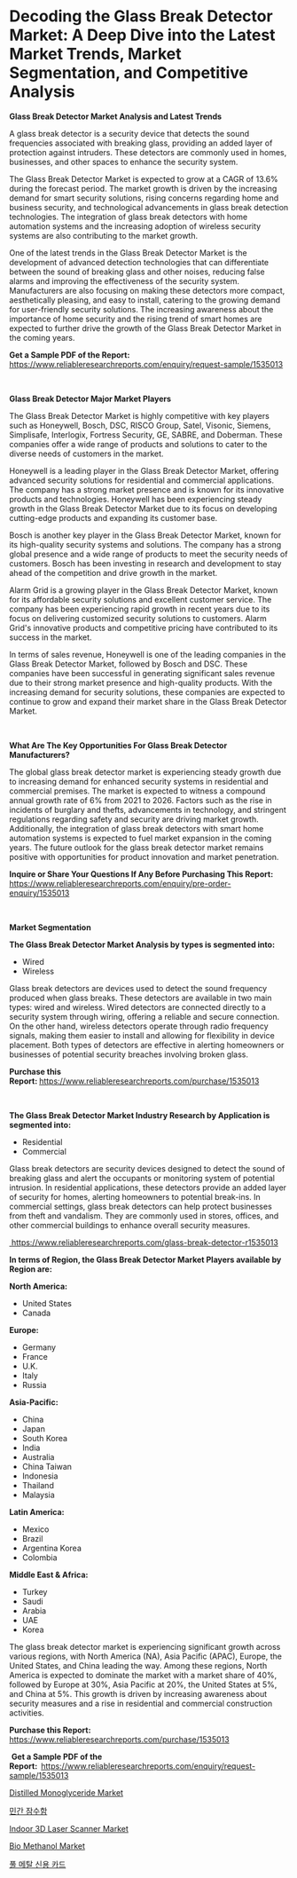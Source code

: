 <p><h1>Decoding the Glass Break Detector Market: A Deep Dive into the Latest Market Trends, Market Segmentation, and Competitive Analysis</h1></p><p><strong>Glass Break Detector Market Analysis and Latest Trends</strong></p>
<p><p>A glass break detector is a security device that detects the sound frequencies associated with breaking glass, providing an added layer of protection against intruders. These detectors are commonly used in homes, businesses, and other spaces to enhance the security system.</p><p>The Glass Break Detector Market is expected to grow at a CAGR of 13.6% during the forecast period. The market growth is driven by the increasing demand for smart security solutions, rising concerns regarding home and business security, and technological advancements in glass break detection technologies. The integration of glass break detectors with home automation systems and the increasing adoption of wireless security systems are also contributing to the market growth.</p><p>One of the latest trends in the Glass Break Detector Market is the development of advanced detection technologies that can differentiate between the sound of breaking glass and other noises, reducing false alarms and improving the effectiveness of the security system. Manufacturers are also focusing on making these detectors more compact, aesthetically pleasing, and easy to install, catering to the growing demand for user-friendly security solutions. The increasing awareness about the importance of home security and the rising trend of smart homes are expected to further drive the growth of the Glass Break Detector Market in the coming years.</p></p>
<p><strong>Get a Sample PDF of the Report:&nbsp;</strong> <a href="https://www.reliableresearchreports.com/enquiry/request-sample/1535013">https://www.reliableresearchreports.com/enquiry/request-sample/1535013</a></p>
<p>&nbsp;</p>
<p><strong>Glass Break Detector Major Market Players</strong></p>
<p><p>The Glass Break Detector Market is highly competitive with key players such as Honeywell, Bosch, DSC, RISCO Group, Satel, Visonic, Siemens, Simplisafe, Interlogix, Fortress Security, GE, SABRE, and Doberman. These companies offer a wide range of products and solutions to cater to the diverse needs of customers in the market.</p><p>Honeywell is a leading player in the Glass Break Detector Market, offering advanced security solutions for residential and commercial applications. The company has a strong market presence and is known for its innovative products and technologies. Honeywell has been experiencing steady growth in the Glass Break Detector Market due to its focus on developing cutting-edge products and expanding its customer base.</p><p>Bosch is another key player in the Glass Break Detector Market, known for its high-quality security systems and solutions. The company has a strong global presence and a wide range of products to meet the security needs of customers. Bosch has been investing in research and development to stay ahead of the competition and drive growth in the market.</p><p>Alarm Grid is a growing player in the Glass Break Detector Market, known for its affordable security solutions and excellent customer service. The company has been experiencing rapid growth in recent years due to its focus on delivering customized security solutions to customers. Alarm Grid's innovative products and competitive pricing have contributed to its success in the market.</p><p>In terms of sales revenue, Honeywell is one of the leading companies in the Glass Break Detector Market, followed by Bosch and DSC. These companies have been successful in generating significant sales revenue due to their strong market presence and high-quality products. With the increasing demand for security solutions, these companies are expected to continue to grow and expand their market share in the Glass Break Detector Market.</p></p>
<p>&nbsp;</p>
<p><strong>What Are The Key Opportunities For Glass Break Detector Manufacturers?</strong></p>
<p><p>The global glass break detector market is experiencing steady growth due to increasing demand for enhanced security systems in residential and commercial premises. The market is expected to witness a compound annual growth rate of 6% from 2021 to 2026. Factors such as the rise in incidents of burglary and thefts, advancements in technology, and stringent regulations regarding safety and security are driving market growth. Additionally, the integration of glass break detectors with smart home automation systems is expected to fuel market expansion in the coming years. The future outlook for the glass break detector market remains positive with opportunities for product innovation and market penetration.</p></p>
<p><strong>Inquire or Share Your Questions If Any Before Purchasing This Report:</strong> <a href="https://www.reliableresearchreports.com/enquiry/pre-order-enquiry/1535013">https://www.reliableresearchreports.com/enquiry/pre-order-enquiry/1535013</a></p>
<p>&nbsp;</p>
<p><strong>Market Segmentation</strong></p>
<p><strong>The Glass Break Detector Market Analysis by types is segmented into:</strong></p>
<p><ul><li>Wired</li><li>Wireless</li></ul></p>
<p><p>Glass break detectors are devices used to detect the sound frequency produced when glass breaks. These detectors are available in two main types: wired and wireless. Wired detectors are connected directly to a security system through wiring, offering a reliable and secure connection. On the other hand, wireless detectors operate through radio frequency signals, making them easier to install and allowing for flexibility in device placement. Both types of detectors are effective in alerting homeowners or businesses of potential security breaches involving broken glass.</p></p>
<p><strong>Purchase this Report:&nbsp;</strong><a href="https://www.reliableresearchreports.com/purchase/1535013">https://www.reliableresearchreports.com/purchase/1535013</a></p>
<p>&nbsp;</p>
<p><strong>The Glass Break Detector Market Industry Research by Application is segmented into:</strong></p>
<p><ul><li>Residential</li><li>Commercial</li></ul></p>
<p><p>Glass break detectors are security devices designed to detect the sound of breaking glass and alert the occupants or monitoring system of potential intrusion. In residential applications, these detectors provide an added layer of security for homes, alerting homeowners to potential break-ins. In commercial settings, glass break detectors can help protect businesses from theft and vandalism. They are commonly used in stores, offices, and other commercial buildings to enhance overall security measures.</p></p>
<p><a href="https://www.reliableresearchreports.com/glass-break-detector-r1535013">&nbsp;https://www.reliableresearchreports.com/glass-break-detector-r1535013</a></p>
<p><strong>In terms of Region, the Glass Break Detector Market Players available by Region are:</strong></p>
<p>
    <p> <strong> North America: </strong>
        <ul>
            <li>United States</li>
            <li>Canada</li>
        </ul>
        </p> 
    <p> <strong> Europe: </strong>
        <ul>
            <li>Germany</li>
            <li>France</li>
            <li>U.K.</li>
            <li>Italy</li>
            <li>Russia</li>
        </ul>
        </p> 
    <p> <strong> Asia-Pacific: </strong>
        <ul>
            <li>China</li>
            <li>Japan</li>
            <li>South Korea</li>
            <li>India</li>
            <li>Australia</li>
            <li>China Taiwan</li>
            <li>Indonesia</li>
            <li>Thailand</li>
            <li>Malaysia</li>
        </ul>
        </p> 
    <p> <strong> Latin America: </strong>
        <ul>
            <li>Mexico</li>
            <li>Brazil</li>
            <li>Argentina Korea</li>
            <li>Colombia</li>
        </ul>
        </p> 
    <p> <strong> Middle East & Africa: </strong>
        <ul>
            <li>Turkey</li>
            <li>Saudi</li>
            <li>Arabia</li>
            <li>UAE</li>
            <li>Korea</li>
        </ul>
    </p>
    </p>
<p><p>The glass break detector market is experiencing significant growth across various regions, with North America (NA), Asia Pacific (APAC), Europe, the United States, and China leading the way. Among these regions, North America is expected to dominate the market with a market share of 40%, followed by Europe at 30%, Asia Pacific at 20%, the United States at 5%, and China at 5%. This growth is driven by increasing awareness about security measures and a rise in residential and commercial construction activities.</p></p>
<p><strong>Purchase this Report: </strong><a href="https://www.reliableresearchreports.com/purchase/1535013">https://www.reliableresearchreports.com/purchase/1535013</a></p>
<p>&nbsp;<strong>Get a Sample PDF of the Report:&nbsp;&nbsp;</strong><a href="https://www.reliableresearchreports.com/enquiry/request-sample/1535013">https://www.reliableresearchreports.com/enquiry/request-sample/1535013</a></p>
<p><strong></strong></p>
<p><p><a href="https://issuu.com/reportprime-2/docs/distilled-monoglyceride-market-size-2030.pptx">Distilled Monoglyceride Market</a></p><p><a href="https://github.com/vsn7qpua81q/Market-Research-Report-List-1/blob/main/870560726420.md">민간 잠수함</a></p><p><a href="https://github.com/jhcraigie/Market-Research-Report-List-3/blob/main/indoor-3d-laser-scanner-market.md">Indoor 3D Laser Scanner Market</a></p><p><a href="https://issuu.com/reportprime-2/docs/bio-methanol-market-size-2030.pptx">Bio Methanol Market</a></p><p><a href="https://github.com/trmesnao7959541/Market-Research-Report-List-1/blob/main/170873726419.md">풀 메탈 신용 카드</a></p></p>